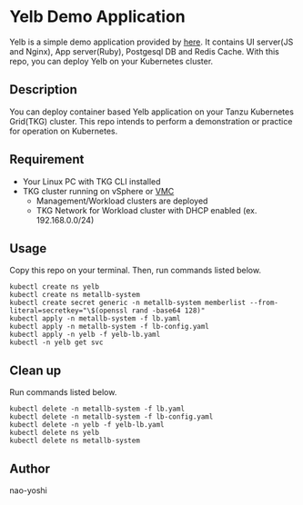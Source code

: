 # Yelb Demo Application
Yelb is a simple demo application provided by [here](https://github.com/mreferre/yelb). It contains UI server(JS and Nginx), App server(Ruby), Postgesql DB and Redis Cache. With this repo, you can deploy Yelb on your Kubernetes cluster.

## Description
You can deploy container based Yelb application on your Tanzu Kubernetes Grid(TKG) cluster. This repo intends to perform a demonstration or practice for operation on Kubernetes.

## Requirement
- Your Linux PC with TKG CLI installed
- TKG cluster running on vSphere or [VMC](https://cloud.vmware.com/jp/vmc-aws) 
  - Management/Workload clusters are deployed
  - TKG Network for Workload cluster with DHCP enabled (ex. 192.168.0.0/24)

## Usage
Copy this repo on your terminal. Then, run commands listed below.

```
kubectl create ns yelb
kubectl create ns metallb-system
kubectl create secret generic -n metallb-system memberlist --from-literal=secretkey="\$(openssl rand -base64 128)"
kubectl apply -n metallb-system -f lb.yaml
kubectl apply -n metallb-system -f lb-config.yaml
kubectl apply -n yelb -f yelb-lb.yaml
kubectl -n yelb get svc
```

## Clean up
Run commands listed below.
```
kubectl delete -n metallb-system -f lb.yaml
kubectl delete -n metallb-system -f lb-config.yaml
kubectl delete -n yelb -f yelb-lb.yaml
kubectl delete ns yelb
kubectl delete ns metallb-system
```

## Author
nao-yoshi
